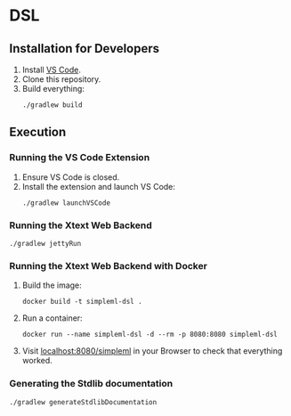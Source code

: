# DSL

## Installation for Developers

1. Install [VS Code](https://code.visualstudio.com/).
2. Clone this repository.
3. Build everything:
    ```shell
    ./gradlew build
    ```

## Execution

### Running the VS Code Extension

1. Ensure VS Code is closed.
2. Install the extension and launch VS Code:
    ```shell
    ./gradlew launchVSCode
    ```

### Running the Xtext Web Backend

```shell
./gradlew jettyRun
```

### Running the Xtext Web Backend with Docker

1. Build the image:
    ```shell
    docker build -t simpleml-dsl .
    ```
1. Run a container:
    ```shell
    docker run --name simpleml-dsl -d --rm -p 8080:8080 simpleml-dsl
    ```
1. Visit [localhost:8080/simpleml](http://localhost:8080/simpleml) in your Browser to check that everything worked.

### Generating the Stdlib documentation

```shell
./gradlew generateStdlibDocumentation
```
